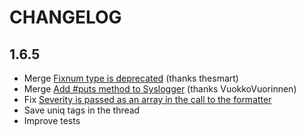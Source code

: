 # CHANGELOG

## 1.6.5

* Merge [Fixnum type is deprecated](https://github.com/crohr/syslogger/pull/42) (thanks thesmart)
* Merge [Add #puts method to Syslogger](https://github.com/crohr/syslogger/pull/38) (thanks VuokkoVuorinnen)
* Fix [Severity is passed as an array in the call to the formatter](https://github.com/crohr/syslogger/issues/35)
* Save uniq tags in the thread
* Improve tests
